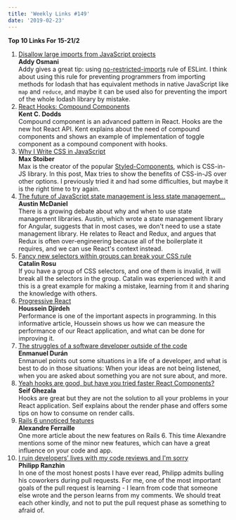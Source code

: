 ```yaml
---
title: 'Weekly Links #149'
date: '2019-02-23'
---
```


**Top 10 Links For 15-21/2**

1. [Disallow large imports from JavaScript projects](https://addyosmani.com/blog/disallow-imports/)  
    **Addy Osmani**  
   Addy gives a great tip: using [no-restricted-imports](https://eslint.org/docs/rules/no-restricted-imports) rule of ESLint. I think about using this rule for preventing programmers from importing methods for lodash that has equivalent methods in native JavaScript like `map` and `reduce`, and maybe it can be used also for preventing the import of the whole lodash library by mistake.
2. [React Hooks: Compound Components](https://kentcdodds.com/blog/compound-components-with-react-hooks)  
    **Kent C. Dodds**  
   Compound component is an advanced pattern in React. Hooks are the new hot React API. Kent explains about the need of compound components and shows an example of implementation of toggle component as a compound component with hooks.
3. [Why I Write CSS in JavaScript](https://mxstbr.com/thoughts/css-in-js/)  
    **Max Stoiber**  
   Max is the creator of the popular [Styled-Components](https://www.styled-components.com/), which is CSS-in-JS library. In this post, Max tries to show the benefits of CSS-in-JS over other options. I previously tried it and had some difficulties, but maybe it is the right time to try again.
4. [The future of JavaScript state management is less state management…](https://medium.com/@amcdnl/the-future-of-javascript-state-management-is-less-state-management-ba1d97b99308)  
    **Austin McDaniel**  
   There is a growing debate about why and when to use state management libraries. Austin, which wrote a state management library for Angular, suggests that in most cases, we don't need to use a state management library. He relates to React and Redux, and argues that Redux is often over-engineering because all of the boilerplate it requires, and we can use React's context instead.
5. [Fancy new selectors within groups can break your CSS rule](https://catalin.red/fancy-new-selectors-can-break-your-css-rule/)  
    **Catalin Rosu**  
   If you have a group of CSS selectors, and one of them is invalid, it will break all the selectors in the group. Catalin was experienced with it and this is a great example for making a mistake, learning from it and sharing the knowledge with others.
6. [Progressive React](https://houssein.me/progressive-react)  
   **Houssein Djirdeh**  
   Performance is one of the important aspects in programming. In this informative article, Houssein shows us how we can measure the performance of our React application, and what can be done for improving it.
7. [The struggles of a software developer outside of the code](https://enmascript.com/articles/2019/02/21/the-struggles-of-a-software-engineer-outside-of-the-code-editor)  
   **Enmanuel Durán**  
   Enmanuel points out some situations in a life of a developer, and what is best to do in those situations: When your ideas are not being listened, when you are asked about something you are not sure about, and more.
8. [Yeah hooks are good, but have you tried faster React Components?](https://medium.com/@siffogh3/yeah-hooks-are-good-but-have-you-tried-faster-react-components-e698a8db468c)  
   **Seif Ghezala**  
   Hooks are great but they are not the solution to all your problems in your React application. Seif explains about the render phase and offers some tips on how to consume on render calls.
9. [Rails 6 unnoticed features](https://drivy.engineering/rails-6-unnoticed-features/)  
    **Alexandre Ferraille**  
   One more article about the new features on Rails 6. This time Alexandre mentions some of the minor new features, which can have a great influence on your code and app.
10. [I ruin developers’ lives with my code reviews and I'm sorry](https://habr.com/en/post/440736/)  
    **Philipp Ranzhin**  
    In one of the most honest posts I have ever read, Philipp admits bulling his coworkers during pull requests. For me, one of the most important goals of the pull request is learning - I learn from code that someone else wrote and the person learns from my comments. We should treat each other kindly, and not to put the pull request phase as something to afraid of.
